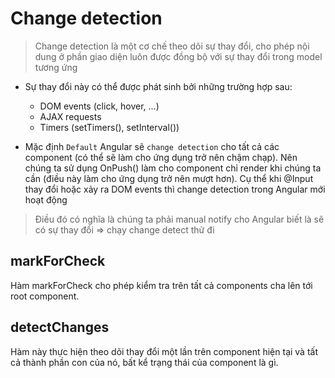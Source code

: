 ﻿# Change detection

> Change detection là một cơ chế theo dõi sự thay đổi, cho phép nội dung ở phần giao diện luôn được đồng bộ với sự thay đổi trong model tương ứng

- Sự thay đổi này có thể được phát sinh bởi những trường hợp sau:
  - DOM events (click, hover, …)
  - AJAX requests
  - Timers (setTimers(), setInterval())

- Mặc định `Default` Angular sẽ `change detection` cho tất cả các component (có thể sẽ làm cho ứng dụng trở nên chậm chạp). Nên chúng ta sử dụng OnPush() làm cho component chỉ render khi chúng ta cần (điều này làm cho ứng dụng trở nên mượt hơn). Cụ thể khi @Input thay đổi hoặc xảy ra DOM events thì change detection trong Angular mới hoạt động

> Điều đó có nghĩa là chúng ta phải manual notify cho Angular biết là sẽ có sự thay đổi => chạy change detect thử đi

## markForCheck

Hàm markForCheck cho phép kiểm tra trên tất cả components cha lên tới root component.

## detectChanges

Hàm này thực hiện theo dõi thay đổi một lần trên component hiện tại và tất cả thành phần con của nó, bất kể trạng thái của component là gì.
